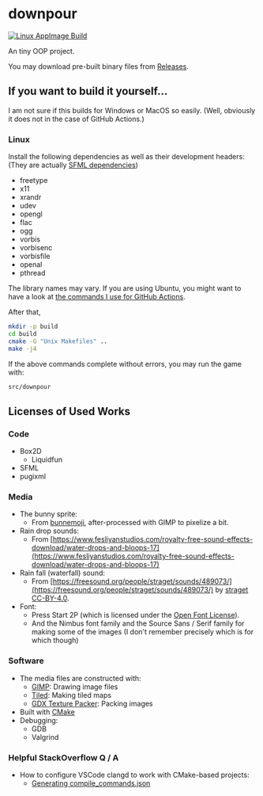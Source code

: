 # downpour

[![Linux AppImage Build](https://github.com/yesh0/downpour/actions/workflows/ci.yml/badge.svg?branch=v0.0.1)](https://github.com/yesh0/downpour/actions/workflows/ci.yml)

An tiny OOP project.

You may download pre-built binary files from [Releases](https://github.com/yesh0/downpour/releases).

## If you want to build it yourself...

I am not sure if this builds for Windows or MacOS so easily. (Well, obviously it does not in the case of GitHub Actions.)

### Linux

Install the following dependencies as well as their development headers: (They are actually [SFML dependencies](https://www.sfml-dev.org/tutorials/2.5/compile-with-cmake.php))

- freetype
- x11
- xrandr
- udev
- opengl
- flac
- ogg
- vorbis
- vorbisenc
- vorbisfile
- openal
- pthread

The library names may vary. If you are using Ubuntu, you might want to have a look at [the commands I use for GitHub Actions](./.github/workflows/ci.yml).

After that,

```sh
mkdir -p build
cd build
cmake -G "Unix Makefiles" ..
make -j4
```

If the above commands complete without errors, you may run the game with:

```sh
src/downpour
```

## Licenses of Used Works

### Code

- Box2D
  - Liquidfun
- SFML
- pugixml

### Media

- The bunny sprite:
  - From [bunnemoji](https://github.com/bunnegirl/bunnemoji), after-processed with GIMP to pixelize a bit.
- Rain drop sounds:
  - From [https://www.fesliyanstudios.com/royalty-free-sound-effects-download/water-drops-and-bloops-17](https://www.fesliyanstudios.com/royalty-free-sound-effects-download/water-drops-and-bloops-17)
- Rain fall (waterfall) sound:
  - From [https://freesound.org/people/straget/sounds/489073/](https://freesound.org/people/straget/sounds/489073/) by [straget](https://freesound.org/people/straget/) [CC-BY-4.0](https://creativecommons.org/licenses/by/4.0/).
- Font:
  - Press Start 2P (which is licensed under the [Open Font License](https://scripts.sil.org/cms/scripts/page.php?site_id=nrsi&id=OFL)).
  - And the Nimbus font family and the Source Sans / Serif family for making some of the images (I don't remember precisely which is for which though)

### Software

- The media files are constructed with:
  - [GIMP](https://www.gimp.org/): Drawing image files
  - [Tiled](https://github.com/mapeditor/tiled): Making tiled maps
  - [GDX Texture Packer](https://github.com/crashinvaders/gdx-texture-packer-gui/): Packing images
- Built with [CMake](https://cmake.org/)
- Debugging:
  - GDB
  - Valgrind

### Helpful StackOverflow Q / A

- How to configure VSCode clangd to work with CMake-based projects:
  - [Generating compile_commands.json](https://stackoverflow.com/questions/23960835/cmake-not-generating-compile-commands-json)